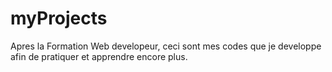 # myProjects
Apres la Formation Web developeur, ceci sont mes codes que je developpe afin de pratiquer et apprendre encore plus.
